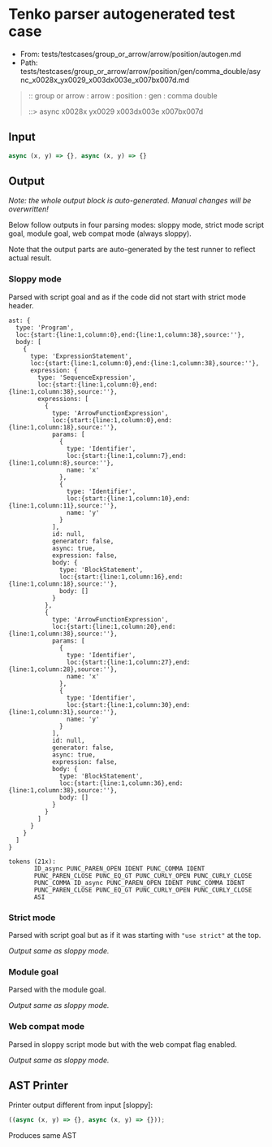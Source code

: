 # Tenko parser autogenerated test case

- From: tests/testcases/group_or_arrow/arrow/position/autogen.md
- Path: tests/testcases/group_or_arrow/arrow/position/gen/comma_double/async_x0028x_yx0029_x003dx003e_x007bx007d.md

> :: group or arrow : arrow : position : gen : comma double
>
> ::> async x0028x yx0029 x003dx003e x007bx007d

## Input


`````js
async (x, y) => {}, async (x, y) => {}
`````

## Output

_Note: the whole output block is auto-generated. Manual changes will be overwritten!_

Below follow outputs in four parsing modes: sloppy mode, strict mode script goal, module goal, web compat mode (always sloppy).

Note that the output parts are auto-generated by the test runner to reflect actual result.

### Sloppy mode

Parsed with script goal and as if the code did not start with strict mode header.

`````
ast: {
  type: 'Program',
  loc:{start:{line:1,column:0},end:{line:1,column:38},source:''},
  body: [
    {
      type: 'ExpressionStatement',
      loc:{start:{line:1,column:0},end:{line:1,column:38},source:''},
      expression: {
        type: 'SequenceExpression',
        loc:{start:{line:1,column:0},end:{line:1,column:38},source:''},
        expressions: [
          {
            type: 'ArrowFunctionExpression',
            loc:{start:{line:1,column:0},end:{line:1,column:18},source:''},
            params: [
              {
                type: 'Identifier',
                loc:{start:{line:1,column:7},end:{line:1,column:8},source:''},
                name: 'x'
              },
              {
                type: 'Identifier',
                loc:{start:{line:1,column:10},end:{line:1,column:11},source:''},
                name: 'y'
              }
            ],
            id: null,
            generator: false,
            async: true,
            expression: false,
            body: {
              type: 'BlockStatement',
              loc:{start:{line:1,column:16},end:{line:1,column:18},source:''},
              body: []
            }
          },
          {
            type: 'ArrowFunctionExpression',
            loc:{start:{line:1,column:20},end:{line:1,column:38},source:''},
            params: [
              {
                type: 'Identifier',
                loc:{start:{line:1,column:27},end:{line:1,column:28},source:''},
                name: 'x'
              },
              {
                type: 'Identifier',
                loc:{start:{line:1,column:30},end:{line:1,column:31},source:''},
                name: 'y'
              }
            ],
            id: null,
            generator: false,
            async: true,
            expression: false,
            body: {
              type: 'BlockStatement',
              loc:{start:{line:1,column:36},end:{line:1,column:38},source:''},
              body: []
            }
          }
        ]
      }
    }
  ]
}

tokens (21x):
       ID_async PUNC_PAREN_OPEN IDENT PUNC_COMMA IDENT
       PUNC_PAREN_CLOSE PUNC_EQ_GT PUNC_CURLY_OPEN PUNC_CURLY_CLOSE
       PUNC_COMMA ID_async PUNC_PAREN_OPEN IDENT PUNC_COMMA IDENT
       PUNC_PAREN_CLOSE PUNC_EQ_GT PUNC_CURLY_OPEN PUNC_CURLY_CLOSE
       ASI
`````

### Strict mode

Parsed with script goal but as if it was starting with `"use strict"` at the top.

_Output same as sloppy mode._

### Module goal

Parsed with the module goal.

_Output same as sloppy mode._

### Web compat mode

Parsed in sloppy script mode but with the web compat flag enabled.

_Output same as sloppy mode._

## AST Printer

Printer output different from input [sloppy]:

````js
((async (x, y) => {}, async (x, y) => {}));
````

Produces same AST
